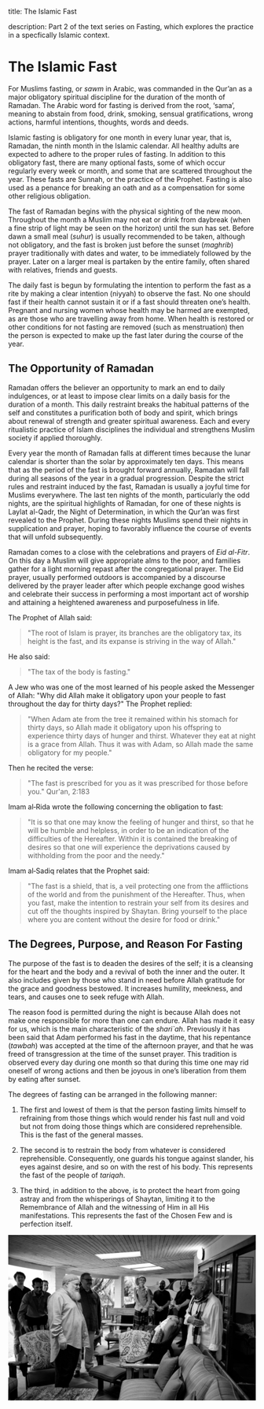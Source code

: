 title: The Islamic Fast

description: Part 2 of the text series on Fasting, which explores the practice in a specfically Islamic context.

# The Islamic Fast

For Muslims fasting, or _sawm_ in Arabic, was commanded in the Qur’an as a major obligatory spiritual discipline for the duration of the month of Ramadan. The Arabic word for fasting is derived from the root, ‘sama’, meaning to abstain from food, drink, smoking, sensual gratifications, wrong actions, harmful intentions, thoughts, words and deeds.

Islamic fasting is obligatory for one month in every lunar year, that is, Ramadan, the ninth month in the Islamic calendar. All healthy adults are expected to adhere to the proper rules of fasting. In addition to this obligatory fast, there are many optional fasts, some of which occur regularly every week or month, and some that are scattered throughout the year. These fasts are Sunnah, or the practice of the Prophet. Fasting is also used as a penance for breaking an oath and as a compensation for some other religious obligation.

The fast of Ramadan begins with the physical sighting of the new moon. Throughout the month a Muslim may not eat or drink from daybreak (when a fine strip of light may be seen on the horizon) until the sun has set. Before dawn a small meal (_suhur_) is usually recommended to be taken, although not obligatory, and the fast is broken just before the sunset (_maghrib_) prayer traditionally with dates and water, to be immediately followed by the prayer. Later on a larger meal is partaken by the entire family, often shared with relatives, friends and guests.

The daily fast is begun by formulating the intention to perform the fast as a rite by making a clear intention (niyyah) to observe the fast. No one should fast if their health cannot sustain it or if a fast should threaten one’s health. Pregnant and nursing women whose health may be harmed are exempted, as are those who are travelling away from home. When health is restored or other conditions for not fasting are removed (such as menstruation) then the person is expected to make up the fast later during the course of the year.

## The Opportunity of Ramadan

Ramadan offers the believer an opportunity to mark an end to daily indulgences, or at least to impose clear limits on a daily basis for the duration of a month. This daily restraint breaks the habitual patterns of the self and constitutes a purification both of body and spirit, which brings about renewal of strength and greater spiritual awareness. Each and every ritualistic practice of Islam disciplines the individual and strengthens Muslim society if applied thoroughly.

Every year the month of Ramadan falls at different times because the lunar calendar is shorter than the solar by approximately ten days. This means that as the period of the fast is brought forward annually, Ramadan will fall during all seasons of the year in a gradual progression. Despite the strict rules and restraint induced by the fast, Ramadan is usually a joyful time for Muslims everywhere. The last ten nights of the month, particularly the odd nights, are the spiritual highlights of Ramadan, for one of these nights is Laylat al-Qadr, the Night of Determination, in which the Qur’an was first revealed to the Prophet. During these nights Muslims spend their nights in supplication and prayer, hoping to favorably influence the course of events that will unfold subsequently.

Ramadan comes to a close with the celebrations and prayers of _Eid al-Fitr_. On this day a Muslim will give appropriate alms to the poor, and families gather for a light morning repast after the congregational prayer. The Eid prayer, usually performed outdoors is accompanied by a discourse delivered by the prayer leader after which people exchange good wishes and celebrate their success in performing a most important act of worship and attaining a heightened awareness and purposefulness in life.

The Prophet of Allah said:

> "The root of Islam is prayer, its branches are the obligatory tax, its height is the fast, and its expanse is striving in the way of Allah."

He also said:

> "The tax of the body is fasting."

A Jew who was one of the most learned of his people asked the Messenger of Allah: "Why did Allah make it obligatory upon your people to fast throughout the day for thirty days?" The Prophet replied:

> "When Adam ate from the tree it remained within his stomach for thirty days, so Allah made it obligatory upon his offspring to experience thirty days of hunger and thirst. Whatever they eat at night is a grace from Allah. Thus it was with Adam, so Allah made the same obligatory for my people."

Then he recited the verse:

> "The fast is prescribed for you as it was prescribed for those before you." Qur'an, 2:183

Imam al‑Rida wrote the following concerning the obligation to fast:

> "It is so that one may know the feeling of hunger and thirst, so that he will be humble and helpless, in order to be an indication of the difficulties of the Hereafter. Within it is contained the breaking of desires so that one will experience the deprivations caused by withholding from the poor and the needy."

Imam al‑Sadiq relates that the Prophet said:

> "The fast is a shield, that is, a veil protecting one from the afflictions of the world and from the punishment of the Hereafter. Thus, when you fast, make the intention to restrain your self from its desires and cut off the thoughts inspired by Shaytan. Bring yourself to the place where you are content without the desire for food or drink."

## The Degrees, Purpose, and Reason For Fasting

The purpose of the fast is to deaden the desires of the self; it is a cleansing for the heart and the body and a revival of both the inner and the outer. It also includes given by those who stand in need before Allah gratitude for the grace and goodness bestowed. It increases humility, meekness, and tears, and causes one to seek refuge with Allah.

The reason food is permitted during the night is because Allah does not make one responsible for more than one can endure. Allah has made it easy for us, which is the main characteristic of the _shari`ah_. Previously it has been said that Adam performed his fast in the daytime, that his repentance (_tawbah_) was accepted at the time of the afternoon prayer, and that he was freed of transgression at the time of the sunset prayer. This tradition is observed every day during one month so that during this time one may rid oneself of wrong actions and then be joyous in one’s liberation from them by eating after sunset.

The degrees of fasting can be arranged in the following manner: 

1. The first and lowest of them is that the person fasting limits himself to refraining from those things which would render his fast null and void but not from doing those things which are considered reprehensible. This is the fast of the general masses. 

2. The second is to restrain the body from whatever is considered reprehensible. Consequently, one guards his tongue against slander, his eyes against desire, and so on with the rest of his body. This represents the fast of the people of _tariqah_. 

3. The third, in addition to the above, is to protect the heart from going astray and from the whisperings of Shaytan, limiting it to the Remembrance of Allah and the witnessing of Him in all His manifestations. This represents the fast of the Chosen Few and is perfection itself.

![Fasting the Heart](../img/sfh_islamic_fast.jpg)